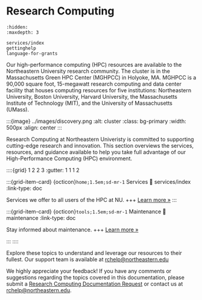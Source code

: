 # Research Computing

```{toctree}
:hidden:
:maxdepth: 3

services/index
gettinghelp
language-for-grants
```

Our high-performance computing (HPC) resources are available to the Northeastern University research community. The cluster is in the Massachusetts Green HPC Center (MGHPCC) in Holyoke, MA. MGHPCC is a 90,000 square foot, 15-megawatt research computing and data center facility that houses computing resources for five institutions: Northeastern University, Boston University, Harvard University, the Massachusetts Institute of Technology (MIT), and the University of Massachusetts (UMass).

:::{image} ../images/discovery.png
:alt: cluster
:class: bg-primary
:width: 500px
:align: center
:::


Research Computing at Northeastern Univeristy is committed to supporting cutting-edge research and innovation. This section overviews the services, resources, and guidance available to help you take full advantage of our High-Performance Computing (HPC) environment.


::::{grid} 1 2 2 3
:gutter: 1 1 1 2

:::{grid-item-card} {octicon}`home;1.5em;sd-mr-1` Services
:link: services/index
:link-type: doc

Services we offer to all users of the HPC at NU.
+++
[Learn more »](services/index)
:::


:::{grid-item-card} {octicon}`tools;1.5em;sd-mr-1` Maintenance
:link: maintenance
:link-type: doc

Stay informed about maintenance.
+++
[Learn more »](maintenace)

:::
::::

Explore these topics to understand and leverage our resources to their fullest. Our support team is available at <rchelp@northeastern.edu> 



We highly appreciate your feedback! If you have any comments or suggestions regarding the topics covered in this documentation, please submit a [Research Computing Documentation Request] or contact us at <rchelp@northeastern.edu>.


[research computing documentation request]: https://bit.ly/NURC-Documentation
[research computing team website]: https://rc.northeastern.edu
